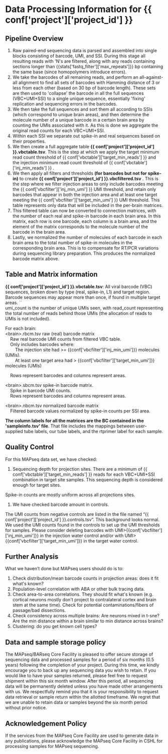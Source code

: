 
# Data Processing Information for {{ conf['project']['project_id'] }}

## Pipeline Overview

1. Raw paired-end sequencing data is parsed and assembled into single blocks consisting of barcode, UMI, and SSI. During this stage all resulting reads with 'N's are filtered, along with any reads containing sections longer than {{stats['fastq_filter']['max_repeats']}} bp containing the same base (since homopolymers introduce errors).    
1. We take the barcodes of all remaining reads, and perform an all-against-all alignment to find all sets of barcodes with Hamming distance of 3 or less from each other (based on 30 bp of barcode length). These sets are then used to 'collapse' the barcode in all the full sequences (VBC+UMI+SSI) to a single unique sequence, essentially 'fixing' replication and sequencing errors in the barcodes.   
1. We then take the full sequences and sort them all according to SSIs (which correspond to unique brain areas), and then determine the molecule number of a unique barcode in a certain brain area by counting the UMIs associated with it. As this is done we aggregate the original read counts for each VBC+UMI+SSI.   
1. Within each SSI we separate out spike-in and real sequences based on their properties.   
1. We then create a full aggregate table **{{ conf['project']['project_id'] }}.vbctable.tsv**. This is the step at which we apply the target minimum read count threshold of {{ conf['vbctable']['target_min_reads'] }} and the injection minimum read count threshold of {{ conf['vbctable']['inj_min_reads'] }}  .  
1. We then apply all filters and thresholds **(for barcodes but not for spike-in)** to create **{{ conf['project']['project_id'] }}.vbcfiltered.tsv** . This is the step where we filter injection areas to only include barcodes meeting the {{ conf['vbcfilter']['inj_min_umi'] }} UMI threshold, and retain only barcodes that appear in both the injection area and at least one target meeting the {{ conf['vbcfilter']['target_min_umi'] }} UMI threshold. This table represents only data that will be included in the per-brain matrices.     
1. This filtered table can now be converted to connection matrices, with the number of each real and spike-in barcode in each brain area. In this matrix, each row is one barcode, each column is a brain area, and the element of the matrix corresponds to the molecule number of the barcode in the brain area.  
1. Lastly, we normalized the number of molecules of each barcode in each brain area to the total number of spike-in molecules in the corresponding brain area. This is to compensate for RT/PCR variations during sequencing library preparation. This produces the normalized barcode matrix above. 


## Table and Matrix information

**{{ conf['project']['project_id'] }}.vbctable.tsv**: All viral barcode (VBC) sequences, broken down by type (real, spike-in, L1) and target region.  
			Barcode sequences may appear more than once, if found in multiple target areas. \`\`  
umi\_count is the number of unique UMIs seen, with read\_count representing the total number of reads behind those UMIs (the allocation of reads to UMIs is not included). 

For each brain:  
\<brain\>.rbcm.tsv	raw (real) barcode matrix	  
&nbsp; &nbsp; Raw real barcode UMI counts from filtered VBC table.   
&nbsp; &nbsp; Only includes barcodes where:   
&nbsp; &nbsp; &nbsp; &nbsp; The injection site had \>= {{conf['vbcfilter']['inj_min_umi']}} molecules (UMIs).   
&nbsp; &nbsp; &nbsp; &nbsp; At least one target area had \> {{conf['vbcfilter']['target_min_umi']}} molecules (UMIs)

&nbsp; &nbsp; Rows represent barcodes and columns represent areas.  

\<brain\>.sbcm.tsv	spike-in barcode matrix.   
&nbsp; &nbsp; Spike in barcode UMI counts.   
&nbsp; &nbsp; Rows represent barcodes and columns represent areas. 

\<brain\>.nbcm.tsv	normalized barcode matrix  
&nbsp; &nbsp; Filtered barcode values normalized by spike-in counts per SSI area.

**The column labels for all the matrices are the BC<rtprimer> contained in the 'sampleinfo.tsv' file**. That file includes the mappings between user-supplied tube labels, our tube labels, and the rtprimer label for each sample. 


## Quality Control

 For this MAPseq data set, we have checked:

1. Sequencing depth for projection sites. 
   There are a minimum of {{ conf['vbctable']['target_min_reads'] }} reads for each VBC+UMI+SSI combination in target site samples. This sequencing depth is considered enough for target sites.

Spike-in counts are mostly uniform across all projections sites.  

1. We have checked barcode amount in controls. 

The UMI counts from negative controls are listed in the file named “{{ conf['project']['project_id'] }}.controls.tsv”. This background looks normal. We used the UMI counts found in the controls to set up the UMI thresholds for samples. Please consider deleting barcodes with UMI>{{conf['vbcfilter']['inj_min_umi']}} in the injection water control and/or with UMI>{{conf['vbcfilter']['target_min_umi']}} in the target water control.



## Further Analysis

What we haven’t done but MAPseq users should do is to:

1. Check distribution/mean barcode counts in projection areas: does it fit what's known?  
1. Population-level correlation with ABA or other bulk tracing data.  
1. Check area-to-area correlations. They should fit what's known (e.g. cortical neurons mostly don't project to contralateral cortex and brain stem at the same time). Check for potential contaminations/fibers of passage/bad dissections.   
1. Check consistency across multiple brains: Are neurons mixed in t-sne? Are the min distance within a brain similar to min distance across brains?  
1. Clustering: do you get known cell types?


## Data and sample storage policy
The MAPseq/BARseq Core Facility is pleased to offer secure storage of sequencing data and processed samples for a period of six months (0.5 years) following the completion of your project. During this time, we kindly encourage you to back up any sequencing data you wish to retain. If you would like to have your samples returned, please feel free to request shipment within this six month window. After this period, all sequencing data will be permanently deleted unless you have made other arrangements with us. We respectfully remind you that it is your responsibility to request data retrieval or sample return within the allotted timeframe. We regret that we are unable to retain data or samples beyond the six month period without prior notice.

## Acknowledgement Policy

If the services from the MAPseq Core Facility are used to generate data in any publications, please acknowledge the MAPseq Core Facility in CSHL for processing samples for MAPseq sequencing.


